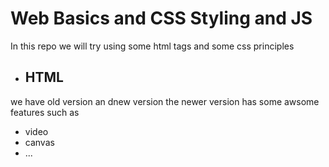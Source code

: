 # Web Basics and CSS Styling and JS
In this repo we will try using some html tags and some css principles

- ## HTML 
we have old version an dnew version the newer version has some awsome features such as 
- video 
- canvas
- ...